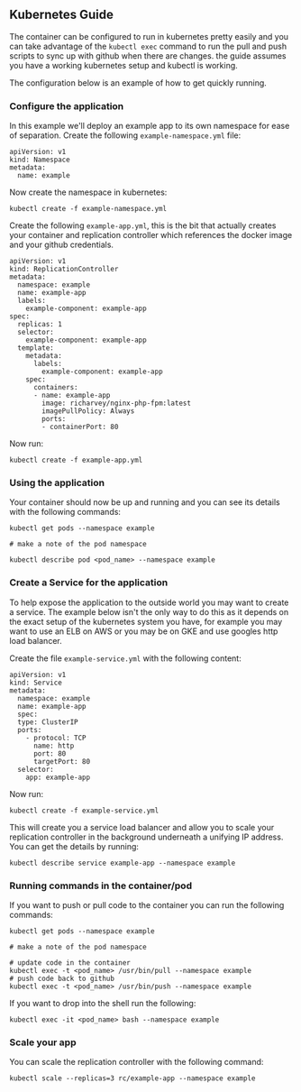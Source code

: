 ## Kubernetes Guide
The container can be configured to run in kubernetes pretty easily and you can take advantage of the ```kubectl exec``` command to run the pull and push scripts to sync up with github when there are changes. the guide assumes you have a working kubernetes setup and kubectl is working.

The configuration below is an example of how to get quickly running.

### Configure the application

In this example we'll deploy an example app to its own namespace for ease of separation. Create the following ```example-namespace.yml``` file:

```
apiVersion: v1
kind: Namespace
metadata:
  name: example
```

Now create the namespace in kubernetes:

```kubectl create -f example-namespace.yml```

Create the following ```example-app.yml```, this is the bit that actually creates your container and replication controller which references the docker image and your github credentials.

```
apiVersion: v1
kind: ReplicationController
metadata:
  namespace: example
  name: example-app
  labels:
    example-component: example-app
spec:
  replicas: 1
  selector:
    example-component: example-app
  template:
    metadata:
      labels:
        example-component: example-app
    spec:
      containers:
      - name: example-app
        image: richarvey/nginx-php-fpm:latest
        imagePullPolicy: Always
        ports:
        - containerPort: 80
```
Now run:

```kubectl create -f example-app.yml```

### Using the application

Your container should now be up and running and you can see its details with the following commands:

```
kubectl get pods --namespace example

# make a note of the pod namespace

kubectl describe pod <pod_name> --namespace example
```

### Create a Service for the application

To help expose the application to the outside world you may want to create a service. The example below isn't the only way to do this as it depends on the exact setup of the kubernetes system you have, for example you may want to use an ELB on AWS or you may be on GKE and use googles http load balancer.

Create the file ```example-service.yml``` with the following content:

```
apiVersion: v1
kind: Service
metadata:
  namespace: example
  name: example-app
  spec:
  type: ClusterIP
  ports:
    - protocol: TCP
      name: http
      port: 80
      targetPort: 80
  selector:
    app: example-app
```
Now run:
```
kubectl create -f example-service.yml
```
This will create you a service load balancer and allow you to scale your replication controller in the background underneath a unifying IP address. You can get the details by running:
```
kubectl describe service example-app --namespace example
```
### Running commands in the container/pod
If you want to push or pull code to the container you can run the following commands:
```
kubectl get pods --namespace example

# make a note of the pod namespace

# update code in the container
kubectl exec -t <pod_name> /usr/bin/pull --namespace example
# push code back to github
kubectl exec -t <pod_name> /usr/bin/push --namespace example
```
If you want to drop into the shell run the following:
```
kubectl exec -it <pod_name> bash --namespace example
```

### Scale your app
You can scale the replication controller with the following command:
```
kubectl scale --replicas=3 rc/example-app --namespace example
```
